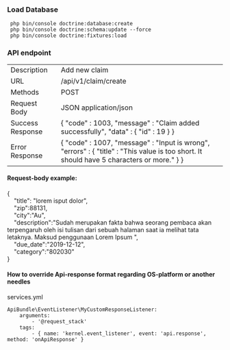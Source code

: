 ### Load Database

```
 php bin/console doctrine:database:create
 php bin/console doctrine:schema:update --force
 php bin/console doctrine:fixtures:load 
```

### API endpoint

|  |  |
| ------ | ------ |
| Description | Add new claim
| URL | /api/v1/claim/create
| Methods | POST
| Request Body | JSON application/json 
| Success Response | { "code" : 1003, "message" : "Claim added successfully", "data" : { "id" : 19 } }
| Error Response | { "code" : 1007, "message" : "Input is wrong", "errors" : { "title" : "This value is too short. It should have 5 characters or more." } }               

#### Request-body example:

{ <br/>
&nbsp;&nbsp;&nbsp;&nbsp;"title": "lorem isput dolor", <br/>
&nbsp;&nbsp;&nbsp;&nbsp;"zip":88131, <br/>
&nbsp;&nbsp;&nbsp;&nbsp;"city":"Au", <br/>
&nbsp;&nbsp;&nbsp;&nbsp;"description":"Sudah merupakan fakta bahwa seorang pembaca akan terpengaruh oleh isi tulisan dari sebuah halaman saat ia melihat tata letaknya. Maksud penggunaan Lorem Ipsum ",<br/>
&nbsp;&nbsp;&nbsp;&nbsp;"due_date":"2019-12-12",<br/>
&nbsp;&nbsp;&nbsp;&nbsp;"category":"802030" <br/>
} 
    
#### How to override Api-response format regarding OS-platform or another needles    

services.yml

    ApiBundle\EventListener\MyCustomResponseListener:
        arguments:
            - '@request_stack'
        tags:
            - { name: 'kernel.event_listener', event: 'api.response', method: 'onApiResponse' }
